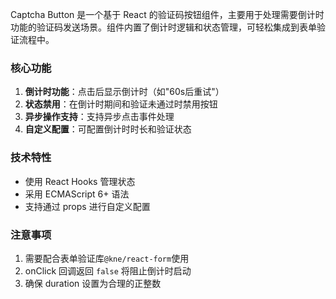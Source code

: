 Captcha Button 是一个基于 React 的验证码按钮组件，主要用于处理需要倒计时功能的验证码发送场景。组件内置了倒计时逻辑和状态管理，可轻松集成到表单验证流程中。

### 核心功能

1. **倒计时功能**：点击后显示倒计时（如"60s后重试"）
2. **状态禁用**：在倒计时期间和验证未通过时禁用按钮
3. **异步操作支持**：支持异步点击事件处理
4. **自定义配置**：可配置倒计时时长和验证状态

### 技术特性

- 使用 React Hooks 管理状态
- 采用 ECMAScript 6+ 语法
- 支持通过 props 进行自定义配置

### 注意事项

1. 需要配合表单验证库`@kne/react-form`使用
2. onClick 回调返回 `false` 将阻止倒计时启动
3. 确保 duration 设置为合理的正整数